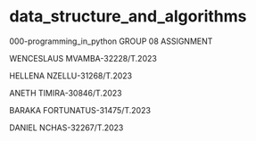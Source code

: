 # data_structure_and_algorithms
000-programming_in_python
GROUP 08 ASSIGNMENT 

WENCESLAUS MVAMBA-32228/T.2023

HELLENA NZELLU-31268/T.2023

ANETH TIMIRA-30846/T.2023

BARAKA FORTUNATUS-31475/T.2023

DANIEL NCHAS-32267/T.2023
